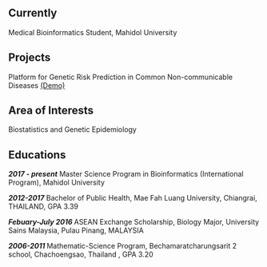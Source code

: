 ---
---
## Currently
Medical Bioinformatics Student, Mahidol University
## Projects
Platform for Genetic Risk Prediction in Common Non-communicable Diseases [(Demo)](https://hub.docker.com/u/kittisak1803)
## Area of Interests
Biostatistics and Genetic Epidemiology
## Educations
<strong><em>2017 - present</em></strong> Master Science Program in Bioinformatics (International Program), Mahidol University

<strong><em>2012-2017</em></strong> Bachelor of Public Health, Mae Fah Luang University, Chiangrai, THAILAND, GPA
3.39

<strong><em>Febuary-July 2016 </em></strong> ASEAN Exchange Scholarship, Biology Major, University Sains Malaysia, Pulau
Pinang, MALAYSIA

<strong><em> 2006-2011 </em></strong> Mathematic-Science Program, Bechamaratcharungsarit 2 school, Chachoengsao, Thailand , GPA 3.20
